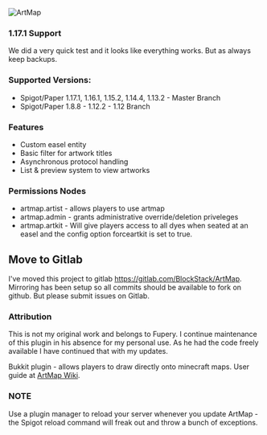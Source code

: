 ![ArtMap](http://puu.sh/kRWAF/2c81256338.jpg)
### 1.17.1 Support
We did a very quick test and it looks like everything works.  But as always keep backups.

### Supported Versions:
* Spigot/Paper 1.17.1, 1.16.1,  1.15.2, 1.14.4, 1.13.2 - Master Branch
* Spigot/Paper 1.8.8 - 1.12.2 - 1.12 Branch

### Features
* Custom easel entity
* Basic filter for artwork titles
* Asynchronous protocol handling
* List & preview system to view artworks

### Permissions Nodes
* artmap.artist - allows players to use artmap
* artmap.admin - grants administrative override/deletion priveleges
* artmap.artkit - Will give players access to all dyes when seated at an easel and the config option forceartkit is set to true.

## Move to Gitlab
I've moved this project to gitlab https://gitlab.com/BlockStack/ArtMap.  Mirroring has been setup so all commits should be available to fork on github.  But please submit issues on Gitlab.

### Attribution
This is not my original work and belongs to Fupery.  I continue maintenance of this plugin in his absence for my personal use.  As he had the code freely available I have continued that with my updates.

Bukkit plugin - allows players to draw directly onto minecraft maps. 
User guide at [ArtMap Wiki](https://gitlab.com/BlockStack/ArtMap/wikis/home).

### NOTE
Use a plugin manager to reload your server whenever you update ArtMap - the Spigot reload command will freak out and throw a bunch of exceptions.
